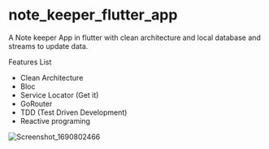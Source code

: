 # note_keeper_flutter_app

A Note keeper App in flutter with clean architecture and local database and streams to update data.

Features List
* Clean Architecture
* Bloc
* Service Locator (Get it)
* GoRouter
* TDD (Test Driven Development)
* Reactive programing

![Screenshot_1690802466](https://github.com/namankk/note_keeper_flutter_app/assets/42471501/5e113395-7d84-4d70-8b6d-54f70c52ede2)

